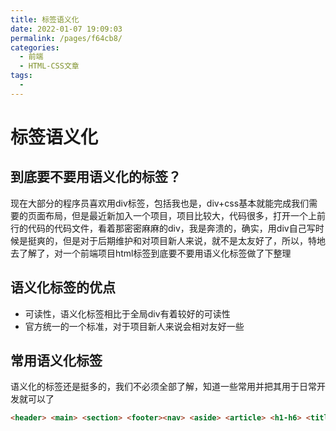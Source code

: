 ```yaml
---
title: 标签语义化
date: 2022-01-07 19:09:03
permalink: /pages/f64cb8/
categories: 
  - 前端
  - HTML-CSS文章
tags: 
  - 
---
```


# 标签语义化

## 到底要不要用语义化的标签？

现在大部分的程序员喜欢用div标签，包括我也是，div+css基本就能完成我们需要的页面布局，但是最近新加入一个项目，项目比较大，代码很多，打开一个上前行的代码的代码文件，看着那密密麻麻的div，我是奔溃的，确实，用div自己写时候是挺爽的，但是对于后期维护和对项目新人来说，就不是太友好了，所以，特地去了解了，对一个前端项目html标签到底要不要用语义化标签做了下整理

## 语义化标签的优点

* 可读性，语义化标签相比于全局div有着较好的可读性
* 官方统一的一个标准，对于项目新人来说会相对友好一些

## 常用语义化标签

语义化的标签还是挺多的，我们不必须全部了解，知道一些常用并把其用于日常开发就可以了

```html
<header> <main> <section> <footer><nav> <aside> <article> <h1-h6> <title>
```
